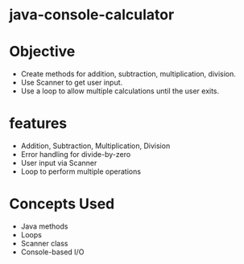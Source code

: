 # java-console-calculator

# Objective
- Create methods for addition, subtraction, multiplication, division.
- Use Scanner to get user input.
- Use a loop to allow multiple calculations until the user exits.

# features
- Addition, Subtraction, Multiplication, Division
- Error handling for divide-by-zero
- User input via Scanner
- Loop to perform multiple operations
# Concepts Used
- Java methods
- Loops
- Scanner class
- Console-based I/O
